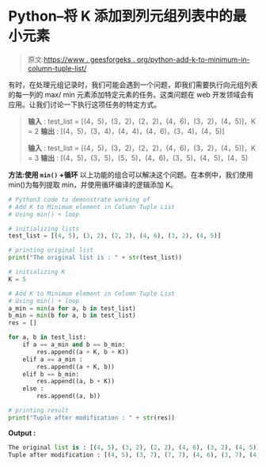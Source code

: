 # Python–将 K 添加到列元组列表中的最小元素

> 原文:[https://www . geesforgeks . org/python-add-k-to-minimum-in-column-tuple-list/](https://www.geeksforgeeks.org/python-add-k-to-minimum-element-in-column-tuple-list/)

有时，在处理元组记录时，我们可能会遇到一个问题，即我们需要执行向元组列表的每一列的 max/ min 元素添加特定元素的任务。这类问题在 web 开发领域会有应用。让我们讨论一下执行这项任务的特定方式。

> **输入** : test_list = [(4，5)，(3，2)，(2，2)，(4，6)，(3，2)，(4，5)]，K = 2
> **输出** : [(4，5)，(3，4)，(4，4)，(4，6)，(3，4)，(4，5)]
> 
> **输入** : test_list = [(4，5)，(3，2)，(2，2)，(4，6)，(3，2)，(4，5)]，K = 3
> **输出** : [(4，5)，(3，5)，(5，5)，(4，6)，(3，5)，(4，5)，(4，5)

**方法:使用 `min()` +循环**
以上功能的组合可以解决这个问题。在本例中，我们使用 min()为每列提取 min，并使用循环编译的逻辑添加 K。

```py
# Python3 code to demonstrate working of 
# Add K to Minimum element in Column Tuple List
# Using min() + loop

# initializing lists
test_list = [(4, 5), (3, 2), (2, 2), (4, 6), (3, 2), (4, 5)]

# printing original list
print("The original list is : " + str(test_list))

# initializing K 
K = 5

# Add K to Minimum element in Column Tuple List
# Using min() + loop
a_min = min(a for a, b in test_list)
b_min = min(b for a, b in test_list)
res = []

for a, b in test_list:
    if a == a_min and b == b_min:
        res.append((a + K, b + K))
    elif a == a_min :
        res.append((a + K, b))
    elif b == b_min:
        res.append((a, b + K))
    else :
        res.append((a, b))

# printing result 
print("Tuple after modification : " + str(res))
```

**Output :**

```py
The original list is : [(4, 5), (3, 2), (2, 2), (4, 6), (3, 2), (4, 5)]
Tuple after modification : [(4, 5), (3, 7), (7, 7), (4, 6), (3, 7), (4, 5)]

```
